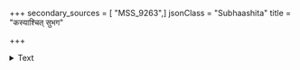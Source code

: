 +++
secondary_sources = [ "MSS_9263",]
jsonClass = "Subhaashita"
title = "कस्याश्चित् सुभग"

+++

<details><summary>Text</summary>

कस्याश्चित् सुभग इति श्रुतश्चिरं यस् तं दृष्ट्वाधिगतरतेर्निमीलिताक्ष्याः।  
निस्पन्दं वपुरवलोक्य सौविदल्लाः सन्तेपुर्विधुरधियो निशान्तवध्वाः॥
</details>
